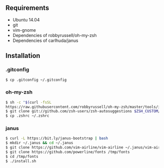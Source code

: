 ## Requirements

- Ubuntu 14.04
- git
- vim-gnome
- Dependencies of robbyrussell/oh-my-zsh
- Dependencies of carlhuda/janus

## Installation

### .gitconfig

```bash
$ cp .gitconfig ~/.gitconfig
```

### oh-my-zsh

```bash
$ sh -c "$(curl -fsSL
https://raw.githubusercontent.com/robbyrussell/oh-my-zsh/master/tools/install.sh)"
$ git clone git://github.com/zsh-users/zsh-autosuggestions $ZSH_CUSTOM/plugins/zsh-autosuggestions
$ cp .zshrc ~/.zshrc
```

### janus

```bash
$ curl -L https://bit.ly/janus-bootstrap | bash
$ mkdir ~/.janus && cd ~/.janus
$ git clone https://github.com/vim-airline/vim-airline ~/.janus/vim-airline
$ git clone https://github.com/powerline/fonts /tmp/fonts
$ cd /tmp/fonts
$ ./install.sh
```
